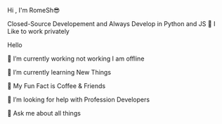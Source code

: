 Hi  , I'm RomeSh😎

Closed-Source Developement and Always Develop in Python and JS 🐍
I Like to work privately


Hello


🔭 I’m currently working not working I am offline

🌱 I’m currently learning New Things

👯 My Fun Fact is Coffee & Friends

🤝 I’m looking for help with Profession Developers

💬 Ask me about all things



<!---
About Me = [
    "I'm student with noob dev labels",
    "A know about of Python, HTML. CSS, PHP, JS, and Much More ...!",
    "New Things with code everyday",
    "I am in my world !! 💞"
    "I Work for Mine"
]--->
